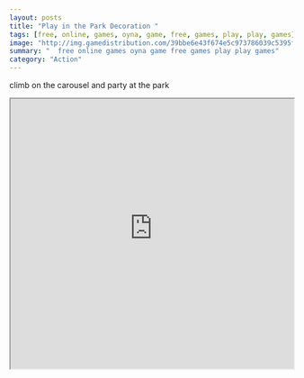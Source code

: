 ```yaml
---
layout: posts
title: "Play in the Park Decoration "
tags: [free, online, games, oyna, game, free, games, play, play, games]
image: "http://img.gamedistribution.com/39bbe6e43f674e5c973786039c5395f8.jpg"
summary: "  free online games oyna game free games play play games"
category: "Action"
---
```


climb on the carousel and party at the park

<iframe width="100%" height="480px;" src="http://flash.gamedistribution.com?game=39bbe6e43f674e5c973786039c5395f8"></iframe>